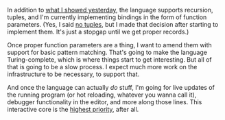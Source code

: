 In addition to [what I showed yesterday](/daily/2025-04-02), the language
supports recursion, tuples, and I'm currently implementing bindings in the form
of function parameters. (Yes, I said [no tuples](/daily/2025-03-06), but I made
that decision after starting to implement them. It's just a stopgap until we get
proper records.)

Once proper function parameters are a thing, I want to amend them with support
for basic pattern matching. That's going to make the language Turing-complete,
which is where things start to get interesting. But all of that is going to be a
slow process. I expect much more work on the infrastructure to be necessary, to
support that.

And once the language can actually _do_ stuff, I'm going for live updates of the
running program (or hot reloading, whatever you wanna call it), debugger
functionality in the editor, and more along those lines. This interactive core
is the [highest priority](/daily/2025-02-22), after all.
